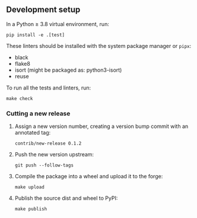 ## Development setup

In a Python ≥ 3.8 virtual environment, run:

    pip install -e .[test]

These linters should be installed with the system package manager or `pipx`:

- black
- flake8
- isort (might be packaged as: python3-isort)
- reuse

To run all the tests and linters, run:

    make check


### Cutting a new release

1.  Assign a new version number,
    creating a version bump commit with an annotated tag:

    ```
    contrib/new-release 0.1.2
    ```

2.  Push the new version upstream:

    ```
    git push --follow-tags
    ```

3.  Compile the package into a wheel and upload it to the forge:

    ```
    make upload
    ```

4.  Publish the source dist and wheel to PyPI:

    ```
    make publish
    ```
